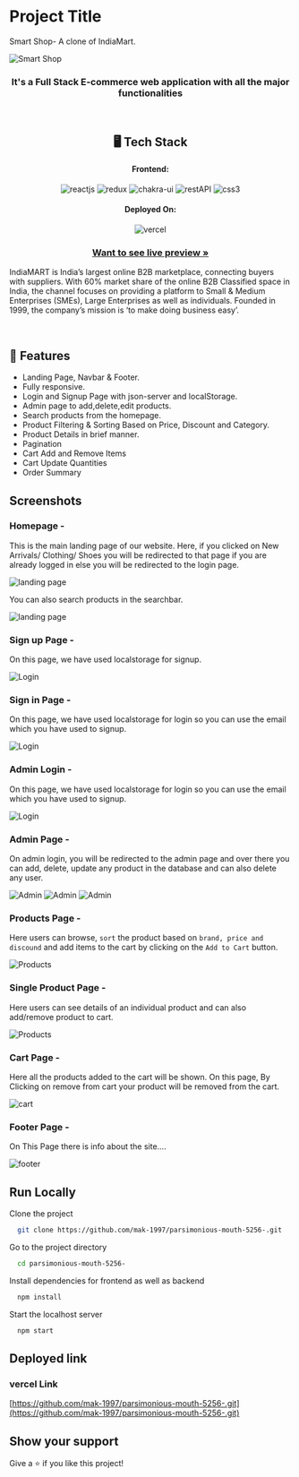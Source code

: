 # Project Title

Smart Shop- A clone of IndiaMart.

![Smart Shop](https://github.com/mak-1997/parsimonious-mouth-5256-/raw/main/public/mainLogo.jpg)


<h3 align="center">It's a Full Stack E-commerce web application with all the major functionalities</h3>

<br/>

<h2 align="center">🖥️ Tech Stack</h2>

<h4 align="center">Frontend:</h4>
<p align="center">
  <img src="https://img.shields.io/badge/React (18.2.0)-20232A?style=for-the-badge&logo=react&logoColor=61DAFB" alt="reactjs" />
  <img src="https://img.shields.io/badge/Redux (18.2.0)-20232A?style=for-the-badge&logo=redux&logoColor=61DAFB" alt="redux" />
  <img src="https://img.shields.io/badge/Chakra%20UI (2.2.8)-3bc7bd?style=for-the-badge&logo=chakraui&logoColor=white" alt="chakra-ui" />
  <img src="https://img.shields.io/badge/Rest_API-02303A?style=for-the-badge&logo=react-router&logoColor=white" alt="restAPI" />
  <img src="https://img.shields.io/badge/CSS3-1572B6?style=for-the-badge&logo=css3&logoColor=white" alt="css3" />
</p>


<h4 align="center">Deployed On:</h4>

<p align="center">
  <img src="https://img.shields.io/badge/vercel-000000?style=for-the-badge&logo=vercel&logoColor=white" alt="vercel" />
</p>

<h3 align="center"><a href="https://github.com/mak-1997/parsimonious-mouth-5256-.git"><strong>Want to see live preview »</strong></a></h3>

IndiaMART is India’s largest online B2B marketplace, connecting buyers with suppliers. With 60% market share of the online B2B Classified space in India, the channel focuses on providing a platform to Small & Medium Enterprises (SMEs), Large Enterprises as well as individuals. Founded in 1999, the company’s mission is ‘to make doing business easy’.

<br/>

## 🚀 Features
-   Landing Page, Navbar & Footer.
-   Fully responsive.
-   Login and Signup Page with json-server and localStorage.
-   Admin page to add,delete,edit products.
-   Search products from the homepage.
-   Product Filtering & Sorting Based on Price, Discount and Category.
-   Product Details in brief manner.
-   Pagination
-   Cart Add and Remove Items
-   Cart Update Quantities
-   Order Summary

## Screenshots

### Homepage -

This is the main landing page of our website. Here, if you clicked on New Arrivals/ Clothing/ Shoes you will be redirected to that page if you are already logged in else you will be redirected to the login page.

![landing page](https://github.com/mak-1997/parsimonious-mouth-5256-/raw/main/public/homepage.png)

You can also search products in the searchbar.

![landing page](https://github.com/mak-1997/parsimonious-mouth-5256-/raw/main/public/searchbar.png)

### Sign up Page -

On this page, we have used localstorage for signup.  

![Login](https://github.com/mak-1997/parsimonious-mouth-5256-/raw/main/public/register.png)
### Sign in Page -

On this page, we have used localstorage for login so you can use the email which you have used to signup.  

![Login](https://github.com/mak-1997/parsimonious-mouth-5256-/raw/main/public/userLogin.png)
### Admin Login -

On this page, we have used localstorage for login so you can use the email which you have used to signup.  

![Login](https://github.com/mak-1997/parsimonious-mouth-5256-/raw/main/public/adminLogin.png)

###  Admin Page - 

On admin login, you will be redirected to the admin page and over there you can add, delete, update any product in the database and can also delete any user. 

![Admin](https://github.com/mak-1997/parsimonious-mouth-5256-/raw/main/public/productsList.png)
![Admin](https://github.com/mak-1997/parsimonious-mouth-5256-/raw/main/public/addProduct.png)
![Admin](https://github.com/mak-1997/parsimonious-mouth-5256-/raw/main/public/usersList.png)

### Products Page -

Here users can browse, `sort` the product based on `brand, price and discound` and add items to the cart by clicking on the `Add to Cart` button.
 
 ![Products](https://github.com/mak-1997/parsimonious-mouth-5256-/raw/main/public/products.png)
### Single Product Page -

Here users can see details of an individual product and can also add/remove product to cart.
 
 ![Products](https://github.com/mak-1997/parsimonious-mouth-5256-/raw/main/public/singleProduct.png)

### Cart Page -

Here all the products added to the cart will be shown. On this page, By Clicking on remove from cart your product will be removed from the cart.

![cart](https://github.com/mak-1997/parsimonious-mouth-5256-/raw/main/public/cart.png)



### Footer Page -

On This Page there is info about the site....

![footer](https://github.com/mak-1997/parsimonious-mouth-5256-/raw/main/public/footer.png)


## Run Locally

Clone the project

```bash
  git clone https://github.com/mak-1997/parsimonious-mouth-5256-.git
```

Go to the project directory

```bash
  cd parsimonious-mouth-5256-
```

Install dependencies for frontend as well as backend

```bash
  npm install
```


Start the localhost server

```bash
  npm start
```

## Deployed link

### vercel Link

[https://github.com/mak-1997/parsimonious-mouth-5256-.git](https://github.com/mak-1997/parsimonious-mouth-5256-.git)

## Show your support

Give a ⭐️ if you like this project!
